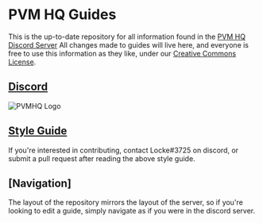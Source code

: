 # PVM HQ Guides
This is the up-to-date repository for all information found in the [PVM HQ Discord Server](https://discord.gg/22mHT3P)
All changes made to guides will live here, and everyone is free to use this information as they like, under our [Creative Commons License](LICENSE.txt).


## [Discord](https://discord.gg/22mHT3P)
![PVMHQ Logo](https://i.imgur.com/X85Qe7g.png)

## [Style Guide](style-guide.md)
If you're interested in contributing, contact Locke#3725 on discord, or submit a pull request after reading the above style guide.

## [Navigation]
The layout of the repository mirrors the layout of the server, so if you're looking to edit a guide, simply navigate as if you were in the discord server.

